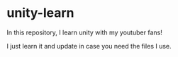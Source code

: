# unity-learn
In this repository, I learn unity with my youtuber fans!

I just learn it and update in case you need the files I use.
